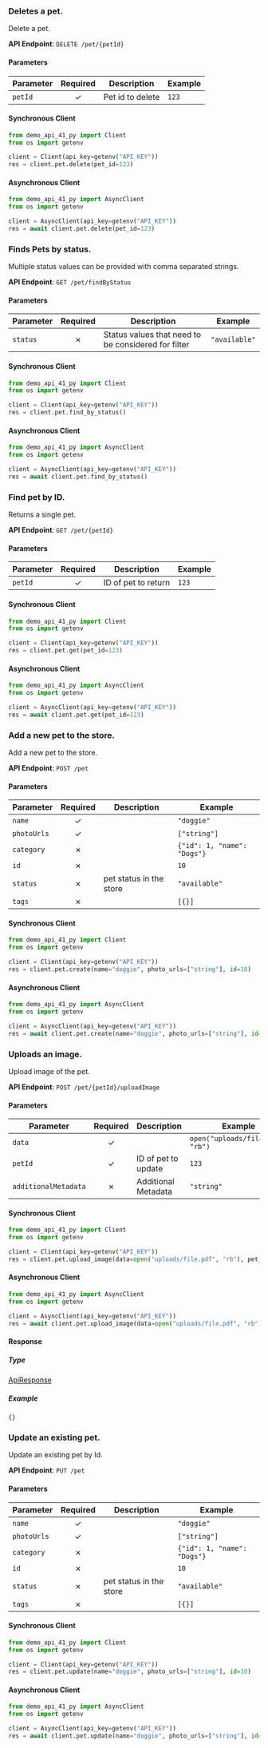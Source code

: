 
### Deletes a pet. <a name="delete"></a>

Delete a pet.

**API Endpoint**: `DELETE /pet/{petId}`

#### Parameters

| Parameter | Required | Description | Example |
|-----------|:--------:|-------------|--------|
| `petId` | ✓ | Pet id to delete | `123` |

#### Synchronous Client

```python
from demo_api_41_py import Client
from os import getenv

client = Client(api_key=getenv("API_KEY"))
res = client.pet.delete(pet_id=123)

```

#### Asynchronous Client

```python
from demo_api_41_py import AsyncClient
from os import getenv

client = AsyncClient(api_key=getenv("API_KEY"))
res = await client.pet.delete(pet_id=123)

```

### Finds Pets by status. <a name="find_by_status"></a>

Multiple status values can be provided with comma separated strings.

**API Endpoint**: `GET /pet/findByStatus`

#### Parameters

| Parameter | Required | Description | Example |
|-----------|:--------:|-------------|--------|
| `status` | ✗ | Status values that need to be considered for filter | `"available"` |

#### Synchronous Client

```python
from demo_api_41_py import Client
from os import getenv

client = Client(api_key=getenv("API_KEY"))
res = client.pet.find_by_status()

```

#### Asynchronous Client

```python
from demo_api_41_py import AsyncClient
from os import getenv

client = AsyncClient(api_key=getenv("API_KEY"))
res = await client.pet.find_by_status()

```

### Find pet by ID. <a name="get"></a>

Returns a single pet.

**API Endpoint**: `GET /pet/{petId}`

#### Parameters

| Parameter | Required | Description | Example |
|-----------|:--------:|-------------|--------|
| `petId` | ✓ | ID of pet to return | `123` |

#### Synchronous Client

```python
from demo_api_41_py import Client
from os import getenv

client = Client(api_key=getenv("API_KEY"))
res = client.pet.get(pet_id=123)

```

#### Asynchronous Client

```python
from demo_api_41_py import AsyncClient
from os import getenv

client = AsyncClient(api_key=getenv("API_KEY"))
res = await client.pet.get(pet_id=123)

```

### Add a new pet to the store. <a name="create"></a>

Add a new pet to the store.

**API Endpoint**: `POST /pet`

#### Parameters

| Parameter | Required | Description | Example |
|-----------|:--------:|-------------|--------|
| `name` | ✓ |  | `"doggie"` |
| `photoUrls` | ✓ |  | `["string"]` |
| `category` | ✗ |  | `{"id": 1, "name": "Dogs"}` |
| `id` | ✗ |  | `10` |
| `status` | ✗ | pet status in the store | `"available"` |
| `tags` | ✗ |  | `[{}]` |

#### Synchronous Client

```python
from demo_api_41_py import Client
from os import getenv

client = Client(api_key=getenv("API_KEY"))
res = client.pet.create(name="doggie", photo_urls=["string"], id=10)

```

#### Asynchronous Client

```python
from demo_api_41_py import AsyncClient
from os import getenv

client = AsyncClient(api_key=getenv("API_KEY"))
res = await client.pet.create(name="doggie", photo_urls=["string"], id=10)

```

### Uploads an image. <a name="upload_image"></a>

Upload image of the pet.

**API Endpoint**: `POST /pet/{petId}/uploadImage`

#### Parameters

| Parameter | Required | Description | Example |
|-----------|:--------:|-------------|--------|
| `data` | ✓ |  | `open("uploads/file.pdf", "rb")` |
| `petId` | ✓ | ID of pet to update | `123` |
| `additionalMetadata` | ✗ | Additional Metadata | `"string"` |

#### Synchronous Client

```python
from demo_api_41_py import Client
from os import getenv

client = Client(api_key=getenv("API_KEY"))
res = client.pet.upload_image(data=open("uploads/file.pdf", "rb"), pet_id=123)

```

#### Asynchronous Client

```python
from demo_api_41_py import AsyncClient
from os import getenv

client = AsyncClient(api_key=getenv("API_KEY"))
res = await client.pet.upload_image(data=open("uploads/file.pdf", "rb"), pet_id=123)

```

#### Response

##### Type
[ApiResponse](/demo_api_41_py/types/models/api_response.py)

##### Example
`{}`

### Update an existing pet. <a name="update"></a>

Update an existing pet by Id.

**API Endpoint**: `PUT /pet`

#### Parameters

| Parameter | Required | Description | Example |
|-----------|:--------:|-------------|--------|
| `name` | ✓ |  | `"doggie"` |
| `photoUrls` | ✓ |  | `["string"]` |
| `category` | ✗ |  | `{"id": 1, "name": "Dogs"}` |
| `id` | ✗ |  | `10` |
| `status` | ✗ | pet status in the store | `"available"` |
| `tags` | ✗ |  | `[{}]` |

#### Synchronous Client

```python
from demo_api_41_py import Client
from os import getenv

client = Client(api_key=getenv("API_KEY"))
res = client.pet.update(name="doggie", photo_urls=["string"], id=10)

```

#### Asynchronous Client

```python
from demo_api_41_py import AsyncClient
from os import getenv

client = AsyncClient(api_key=getenv("API_KEY"))
res = await client.pet.update(name="doggie", photo_urls=["string"], id=10)

```
